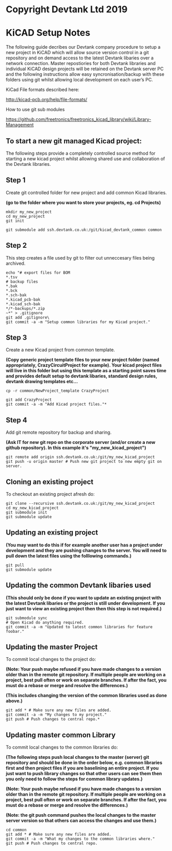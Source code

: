 Copyright Devtank Ltd 2019
==========================

KiCAD Setup Notes
===========

The following guide decribes our Devtank company procedure to setup a new project in KiCAD which will allow source version control in a git repository and on demand access to the latest Devtank libaries over a network connection. Master repostiories for both Devtank libraries and individual KiCAD design projects will be retained on the Devtank server PC and the following instructions allow easy syncronisation/backup with these folders using git whilst allowing local development on each user’s PC.

KiCad File formats described here:

<http://kicad-pcb.org/help/file-formats/>

How to use git sub modules

<https://github.com/freetronics/freetronics_kicad_library/wiki/Library-Management>

To start a new git managed Kicad project:
-----------------------------------------

The following steps provide a completely controlled source method for starting a new kicad project whilst allowing shared use and collaboration of the Devtank libraries.


Step 1
------

Create git controlled folder for new project and add common Kicad libraries.

**(go to the folder where you want to store your projects, eg. cd Projects)**


    mkdir my_new_project
    cd my_new_project
    git init
    
    git submodule add ssh.devtank.co.uk:/git/kicad_devtank_common common

<!---
If reading this with a text editor, remove prefixing spaces before entering commands:

mkdir my_new_project
cd my_new_project
git init

git submodule add ssh.devtank.co.uk:/git/kicad_devtank_common common
--->

Step 2
------

This step creates a file used by git to filter out unneccesary files being archived.


    echo "# export files for BOM
    *.tsv
    # backup files
    *.bak
    *.bck
    *.sch-bak
    *.kicad_pcb-bak
    *.kicad_sch-bak
    */*-backups/*.zip
    ~*" > .gitignore
    git add .gitignore\
    git commit -a -m "Setup common libraries for my Kicad project."

<!---
If reading this with a text editor, remove prefixing spaces before entering commands:

echo "# export files for BOM
*.tsv
# backup files
*.bak
*.bck
*.sch-bak
*.kicad_pcb-bak
*.kicad_sch-bak
*/*-backups/*.zip
~*" > .gitignore
git add .gitignore\
git commit -a -m "Setup common libraries for my Kicad project."
--->


Step 3
--------

Create a new Kicad project from common template.

**(Copy generic project template files to your new project folder (named appropriately, CrazyCircuitProject for example). Your kicad project files will live in this folder but using this template as a starting point saves time and provides default setup to devtank libaries, standard design rules, devtank drawing templates etc...**


    cp -r common/NewProject_template CrazyProject
    
    git add CrazyProject
    git commit -a -m "Add Kicad project files."*

<!---
If reading this with a text editor, remove prefixing spaces before entering commands:

cp -r common/NewProject_template CrazyProject

git add CrazyProject
git commit -a -m "Add Kicad project files."*
--->


Step 4
--------

Add git remote repository for backup and sharing.

**(Ask IT for new git repo on the corporate server (and/or create a new github repository). In this example it's "my_new_kicad_project")**

    git remote add origin ssh.devtank.co.uk:/git/my_new_kicad_project
    git push -u origin master # Push new git project to new empty git on server.

<!---
If reading this with a text editor, remove prefixing spaces before entering commands:

git remote add origin ssh.devtank.co.uk:/git/my_new_kicad_project
git push -u origin master # Push new git project to new empty git on server.
--->


Cloning an existing project
---------------------------

To checkout an existing project afresh do:

    git clone --recursive ssh.devtank.co.uk:/git/my_new_kicad_project
    cd my_new_kicad_project
    git submodule init
    git submodule update

<!---
If reading this with a text editor, remove prefixing spaces before entering commands:

git clone --recursive ssh.devtank.co.uk:/git/my_new_kicad_project
cd my_new_kicad_project
git submodule init
git submodule update
--->


Updating an existing project
----------------------------

**(You may want to do this if for example another user has a project under development and they are pushing changes to the server. You will need to pull down the latest files using the folllowing commands.)**

    git pull
    git submodule update

<!---
If reading this with a text editor, remove prefixing spaces before entering commands:

git pull
git submodule update
--->


Updating the common Devtank libaries used
-----------------------------------------

**(This should only be done if you want to update an existing project with the latest Devtank libaries or the project is still under development. If you just want to view an existing project then then this step is not required.)**


    git submodule sync
    # Open Kicad do anything required.
    git commit -a -m "Updated to latest common libraries for feature foobar."

<!---
If reading this with a text editor, remove prefixing spaces before entering commands:

git submodule sync
git commit -a -m "Updated to latest common libraries for feature foobar."
--->


Updating the master Project
---------------------------

To commit local changes to the project do:

**(Note: Your push maybe refused if you have made changes to a version older than in the remote git repository. If multiple people are working on a project, best pull often or work on separate branches. If after the fact, you must do a rebase or merge and resolve the differences.)**

**(This includes changing the version of the common libraries used as done above.)**

    git add * # Make sure any new files are added.
    git commit -a -m "My changes to my project."
    git push # Push changes to central repo.*

<!---
If reading this with a text editor, remove prefixing spaces before entering commands:

git add * # Make sure any new files are added.
git commit -a -m "My changes to my project."
git push # Push changes to central repo.*
--->


Updating master common Library
------------------------------

To commit local changes to the common libraries do:

**(The following steps push local changes to the master (server) git repository and should be done in the order below, e.g. common libraries first and then project files if you are baselining an entire project. If you just want to push library changes so that other users can see them then you only need to follow the steps for common library updates.)**

**(Note: Your push maybe refused if you have made changes to a version older than in the remote git repository. If multiple people are working on a project, best pull often or work on separate branches. If after the fact, you must do a rebase or merge and resolve the differences.)**

**(Note: the git push command pushes the local changes to the master server version so that others can access the changes and use them.)**

    cd common
    git add * # Make sure any new files are added.
    git commit -a -m "What my changes to the common libraries where."
    git push # Push changes to central repo.

<!---
If reading this with a text editor, remove prefixing spaces before entering commands:

cd common
git add * # Make sure any new files are added.
git commit -a -m "What my changes to the common libraries where."
git push # Push changes to central repo.
--->
